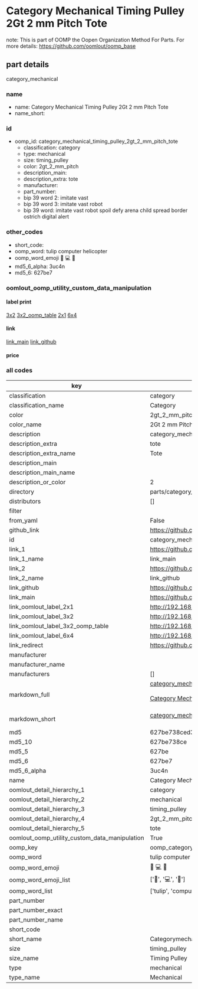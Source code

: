 # Category Mechanical Timing Pulley 2Gt 2 mm Pitch Tote  

note: This is part of OOMP the Oopen Organization Method For Parts. For more details: https://github.com/oomlout/oomp_base

##  part details
  



category_mechanical



### name
* name: Category Mechanical Timing Pulley 2Gt 2 mm Pitch Tote
* name_short: 
### id
* oomp_id: category_mechanical_timing_pulley_2gt_2_mm_pitch_tote
  * classification: category
  * type: mechanical
  * size: timing_pulley
  * color: 2gt_2_mm_pitch
  * description_main: 
  * description_extra: tote
  * manufacturer: 
  * part_number: 
  * bip 39 word 2: imitate vast
  * bip 39 word 3: imitate vast robot
  * bip 39 word: imitate vast robot spoil defy arena child spread border ostrich digital alert

### other_codes
* short_code: 
* oomp_word: tulip computer helicopter
* oomp_word_emoji :tulip: :computer: :helicopter:
* md5_6_alpha: 3uc4n
* md5_6: 627be7






### oomlout_oomp_utility_custom_data_manipulation
#### label print
[3x2](http://192.168.1.245:1112/?label=oomp%203uc4n)
[3x2_oomp_table](http://192.168.1.108:1112/?label=oomp%203uc4n)
[2x1](http://192.168.1.242:1112/?label=oomp%203uc4n)
[6x4](http://192.168.1.55:1112/?label=oomp%203uc4n)    

#### link

[link_main](https://github.com/oomlout/oomlout_oomp_version_1_messy/tree/main/parts/category_mechanical_timing_pulley_2gt_2_mm_pitch_tote) [link_github](https://github.com/oomlout/oomlout_oomp_version_1_messy/tree/main/parts/category_mechanical_timing_pulley_2gt_2_mm_pitch_tote)                             

#### price







### all codes 
| key | value |  
| --- | --- |  
| classification | category |  
| classification_name | Category |  
| color | 2gt_2_mm_pitch |  
| color_name | 2Gt 2 mm Pitch |  
| description | category_mechanical |  
| description_extra | tote |  
| description_extra_name | Tote |  
| description_main |  |  
| description_main_name |  |  
| description_or_color | 2  |  
| directory | parts/category_mechanical_timing_pulley_2gt_2_mm_pitch_tote |  
| distributors | [] |  
| filter |  |  
| from_yaml | False |  
| github_link | https://github.com/oomlout/oomlout_oomp_part_src/tree/main/parts/category_mechanical_timing_pulley_2gt_2_mm_pitch_tote |  
| id | category_mechanical_timing_pulley_2gt_2_mm_pitch_tote |  
| link_1 | https://github.com/oomlout/oomlout_oomp_version_1_messy/tree/main/parts/category_mechanical_timing_pulley_2gt_2_mm_pitch_tote |  
| link_1_name | link_main |  
| link_2 | https://github.com/oomlout/oomlout_oomp_version_1_messy/tree/main/parts/category_mechanical_timing_pulley_2gt_2_mm_pitch_tote |  
| link_2_name | link_github |  
| link_github | https://github.com/oomlout/oomlout_oomp_version_1_messy/tree/main/parts/category_mechanical_timing_pulley_2gt_2_mm_pitch_tote |  
| link_main | https://github.com/oomlout/oomlout_oomp_version_1_messy/tree/main/parts/category_mechanical_timing_pulley_2gt_2_mm_pitch_tote |  
| link_oomlout_label_2x1 | http://192.168.1.242:1112/?label=oomp%203uc4n |  
| link_oomlout_label_3x2 | http://192.168.1.245:1112/?label=oomp%203uc4n |  
| link_oomlout_label_3x2_oomp_table | http://192.168.1.108:1112/?label=oomp%203uc4n |  
| link_oomlout_label_6x4 | http://192.168.1.55:1112/?label=oomp%203uc4n |  
| link_redirect | https://github.com/oomlout/oomlout_oomp_version_1_messy/tree/main/parts/category_mechanical_timing_pulley_2gt_2_mm_pitch_tote |  
| manufacturer |  |  
| manufacturer_name |  |  
| manufacturers | [] |  
| markdown_full | [category_mechanical_timing_pulley_2gt_2_mm_pitch_tote](none)<br>[](none)<br>[Category Mechanical Timing Pulley 2Gt 2 Mm Pitch Tote](none)<br><br> |  
| markdown_short | [category_mechanical_timing_pulley_2gt_2_mm_pitch_tote](none)<br><br> |  
| md5 | 627be738ced304fc2d9cdd25767c6b8b |  
| md5_10 | 627be738ce |  
| md5_5 | 627be |  
| md5_6 | 627be7 |  
| md5_6_alpha | 3uc4n |  
| name | Category Mechanical Timing Pulley 2Gt 2 mm Pitch Tote |  
| oomlout_detail_hierarchy_1 | category |  
| oomlout_detail_hierarchy_2 | mechanical |  
| oomlout_detail_hierarchy_3 | timing_pulley |  
| oomlout_detail_hierarchy_4 | 2gt_2_mm_pitch |  
| oomlout_detail_hierarchy_5 | tote |  
| oomlout_oomp_utility_custom_data_manipulation | True |  
| oomp_key | oomp_category_mechanical_timing_pulley_2gt_2_mm_pitch_tote |  
| oomp_word | tulip computer helicopter |  
| oomp_word_emoji | :tulip: :computer: :helicopter: |  
| oomp_word_emoji_list | [':tulip:', ':computer:', ':helicopter:'] |  
| oomp_word_list | ['tulip', 'computer', 'helicopter'] |  
| part_number |  |  
| part_number_exact |  |  
| part_number_name |  |  
| short_code |  |  
| short_name | Categorymechanical |  
| size | timing_pulley |  
| size_name | Timing Pulley |  
| type | mechanical |  
| type_name | Mechanical |  

